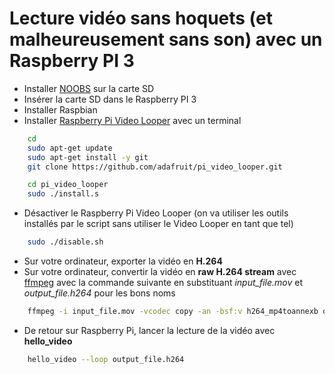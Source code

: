 # Lecture vidéo sans hoquets (et malheureusement sans son) avec un Raspberry PI 3

* Installer [NOOBS](https://www.raspberrypi.org/downloads/noobs/) sur la carte SD
* Insérer la carte SD dans le Raspberry PI 3
* Installer Raspbian
* Installer [Raspberry Pi Video Looper](https://learn.adafruit.com/raspberry-pi-video-looper/installation) avec un terminal
```bash
    cd
    sudo apt-get update
    sudo apt-get install -y git
    git clone https://github.com/adafruit/pi_video_looper.git

    cd pi_video_looper
    sudo ./install.s
```
* Désactiver le Raspberry Pi Video Looper (on va utiliser les outils installés par le script sans utiliser le Video Looper en tant que tel)
```bash
    sudo ./disable.sh
```
* Sur votre ordinateur, exporter la vidéo en **H.264** 
* Sur votre ordinateur, convertir la vidéo en **raw H.264 stream** avec [ffmpeg](https://www.ffmpeg.org/) avec la commande suivante en substituant _input_file.mov_ et _output_file.h264_ pour les bons noms
```bash
    ffmpeg -i input_file.mov -vcodec copy -an -bsf:v h264_mp4toannexb output_file.h264
```
* De retour sur Raspberry Pi, lancer la lecture de la vidéo avec **hello_video**
```bash
    hello_video --loop output_file.h264
```


